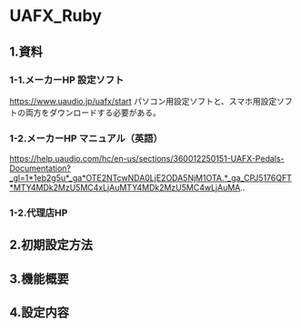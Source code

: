 # UAFX_Ruby
## 1.資料
### 1-1.メーカーHP 設定ソフト
https://www.uaudio.jp/uafx/start
パソコン用設定ソフトと、スマホ用設定ソフトの両方をダウンロードする必要がある。  
### 1-2.メーカーHP マニュアル（英語）


https://help.uaudio.com/hc/en-us/sections/360012250151-UAFX-Pedals-Documentation?_gl=1*1eb2g5u*_ga*OTE2NTcwNDA0LjE2ODA5NjM1OTA.*_ga_CPJ5176QFT*MTY4MDk2MzU5MC4xLjAuMTY4MDk2MzU5MC4wLjAuMA..

### 1-2.代理店HP

## 2.初期設定方法

## 3.機能概要

## 4.設定内容